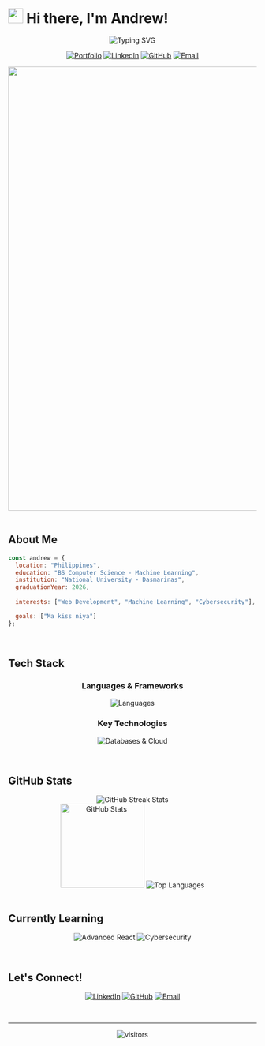 # <img src="https://user-images.githubusercontent.com/18350557/176309783-0785949b-9127-417c-8b55-ab5a4333674e.gif" width="30px" alt="wave"> Hi there, I'm Andrew!

<div align="center">
  <img src="https://readme-typing-svg.herokuapp.com?font=Fira+Code&weight=600&size=25&pause=1000&color=38B2AC&center=true&vCenter=true&random=false&width=600&height=70&lines=Full-Stack+Developer;Computer+Science+Student;Machine+Learning+Enthusiast;Problem+Solver;Continuous+Learner;Full-stack+Developer" alt="Typing SVG" />
</div>

<div align="center">
  
  [![Portfolio](https://img.shields.io/badge/Portfolio-lulli--dev.vercel.app-38B2AC?style=for-the-badge&logo=vercel&logoColor=white)](https://lulli-dev.vercel.app)
  [![LinkedIn](https://img.shields.io/badge/LinkedIn-John_Andrew-0077B5?style=for-the-badge&logo=linkedin&logoColor=white)](https://www.linkedin.com/in/john-andrew-borabo-3533b3255/)
  [![GitHub](https://img.shields.io/badge/GitHub-lulli30-181717?style=for-the-badge&logo=github&logoColor=white)](https://github.com/lulli30)
  [![Email](https://img.shields.io/badge/Email-johnandrewborabo44-EA4335?style=for-the-badge&logo=gmail&logoColor=white)](mailto:johnandrewborabo44@gmail.com)
  
</div>
<div align="center">
  <img src="https://media1.giphy.com/media/v1.Y2lkPTc5MGI3NjExNXZoOTB4anh2bDI0ZHdrMDdwZ2I0cGNnY2hyNzRqaGFmeGFncnNjNiZlcD12MV9pbnRlcm5hbF9naWZfYnlfaWQmY3Q9Zw/vybOQ6nvVXp1eIMWkz/giphy.gif" width="900px" />
</div>
<br>

## About Me

```javascript
const andrew = {
  location: "Philippines",
  education: "BS Computer Science - Machine Learning",
  institution: "National University - Dasmarinas",
  graduationYear: 2026,
  
  interests: ["Web Development", "Machine Learning", "Cybersecurity"],

  goals: ["Ma kiss niya"]
};
```

<br>

## Tech Stack
<div align="center">
  
  ### Languages & Frameworks
  ![Languages](https://skillicons.dev/icons?i=javascript,typescript,python,java,php,html,css,react,nodejs,tailwind)
  
  ### Key Technologies
  ![Databases & Cloud](https://skillicons.dev/icons?i=mysql,firebase,googlecloud,git,github,vscode,jupyter)
</div>

<br>

## GitHub Stats

<div align="center">
  <img src="https://github-readme-streak-stats.herokuapp.com/?user=lulli30&theme=tokyonight&hide_border=true" alt="GitHub Streak Stats" />
</div>

<div align="center">
  <img src="https://github-readme-stats.vercel.app/api?username=lulli30&show_icons=true&theme=tokyonight&hide_border=true" alt="GitHub Stats" height="170"/>
  <img src="https://github-readme-stats.vercel.app/api/top-langs/?username=lulli30&layout=compact&theme=tokyonight&hide_border=true" alt="Top Languages"/>
</div>

<br>

## Currently Learning

<div align="center">
  
  ![Advanced React](https://img.shields.io/badge/Advanced_React-61DAFB?style=for-the-badge&logo=react&logoColor=black)
  ![Cybersecurity](https://img.shields.io/badge/Cybersecurity-20232A?style=for-the-badge&logo=shield&logoColor=white)
  
</div>

<br>

## Let's Connect!
<div align="center">
  
  [![LinkedIn](https://img.shields.io/badge/connect-%230077B5.svg?style=for-the-badge&logo=linkedin&logoColor=white)](https://www.linkedin.com/in/john-andrew-borabo-3533b3255/)
  [![GitHub](https://img.shields.io/badge/follow-%23181717.svg?style=for-the-badge&logo=github&logoColor=white)](https://github.com/lulli30)
  [![Email](https://img.shields.io/badge/email-%23D14836.svg?style=for-the-badge&logo=gmail&logoColor=white)](mailto:johnandrewborabo44@gmail.com)
  
</div>

<br>

---

<div align="center">
  <img src="https://visitor-badge.laobi.icu/badge?page_id=lulli30.lulli30" alt="visitors">
</div>

<div align="center">
</div>

